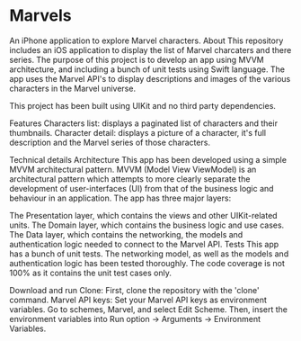 # Marvels
An iPhone application to explore Marvel characters.
About
This repository includes an iOS application to display the list of Marvel charcaters and there series. The purpose of this project is to develop an app using MVVM architecture, and including a bunch of unit tests using Swift language. The app uses the Marvel API's to display descriptions and images of the various characters in the Marvel universe.

This project has been built using UIKit and no third party dependencies.

Features
Characters list: displays a paginated list of characters and their thumbnails.
Character detail: displays a picture of a character, it's full description and the Marvel series of those characters.
 

Technical details
Architecture
This app has been developed using a simple MVVM architectural pattern. MVVM (Model View ViewModel) is an architectural pattern which attempts to more clearly separate the development of user-interfaces (UI) from that of the business logic and behaviour in an application. The app has three major layers:

The Presentation layer, which contains the views and other UIKit-related units.
The Domain layer, which contains the business logic and use cases.
The Data layer, which contains the networking, the models and authentication logic needed to connect to the Marvel API.
Tests
This app has a bunch of unit tests. The networking model, as well as the models and authentication logic has been tested thoroughly. The code coverage is not 100% as it contains the unit test cases only.

Download and run
Clone: First, clone the repository with the 'clone' command.
Marvel API keys: Set your Marvel API keys as environment variables. Go to schemes, Marvel, and select Edit Scheme. Then, insert the environment variables into Run option -> Arguments -> Environment Variables.
 
